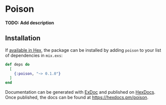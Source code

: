 # Poison

**TODO: Add description**

## Installation

If [available in Hex](https://hex.pm/docs/publish), the package can be installed
by adding `poison` to your list of dependencies in `mix.exs`:

```elixir
def deps do
  [
    {:poison, "~> 0.1.0"}
  ]
end
```

Documentation can be generated with [ExDoc](https://github.com/elixir-lang/ex_doc)
and published on [HexDocs](https://hexdocs.pm). Once published, the docs can
be found at <https://hexdocs.pm/poison>.

